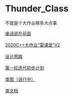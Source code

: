 # Thunder_Class
 不就是个大作业嘛多大点事

 [废话说在前面](doc/废话说在前面.md)
 <br/><br/>
 [2020C++大作业“雷课堂”V2](req/2020C++大作业“雷课堂”V2.md)
  <br/><br/>
 [设计思路](doc/设计思路.md)
 <br/><br/>
 [第一轮迭代初步计划](doc/初步流程计划.md)
  <br/><br/>
 [类图（进行中）](doc/类图plantUML.png)
  <br/><br/>
 [类文档](doc/类文档.md)
